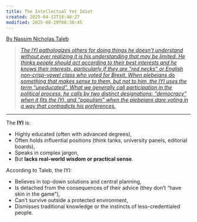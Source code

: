 ```yaml
---
title: The Intellectual Yet Idiot
created: 2025-04-12T10:48:27
modified: 2025-08-29T08:30:45
---
```


[By Nassim Nicholas Taleb](https://en.wikipedia.org/wiki/Skin_in_the_Game_(book)#Intellectual_Yet_Idiot)

> _[The IYI pathologizes others for doing things he doesn’t understand without ever realizing it is his understanding that may be limited. He thinks people should act according to their best interests and he knows their interests, particularly if they are “red necks” or English non-crisp-vowel class who voted for Brexit. When plebeians do something that makes sense to them, but not to him, the IYI uses the term “uneducated”. What we generally call participation in the political process, he calls by two distinct designations: “democracy” when it fits the IYI, and “populism” when the plebeians dare voting in a way that contradicts his preferences.](https://medium.com/incerto/the-intellectual-yet-idiot-13211e2d0577)_

---

The **IYI** is:

* Highly educated (often with advanced degrees),
* Often holds influential positions (think tanks, university panels, editorial boards),
* Speaks in complex jargon,
* But **lacks real-world wisdom or practical sense**.

According to Taleb, the IYI:

* Believes in top-down solutions and central planning,
* Is detached from the consequences of their advice (they don’t “have skin in the game”),
* Can’t survive outside a protected environment,
* Dismisses traditional knowledge or the instincts of less-credentialed people.
